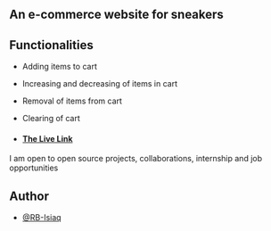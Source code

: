 ## An e-commerce website for sneakers

## Functionalities

- Adding items to cart

- Increasing and decreasing of items in cart

- Removal of items from cart

- Clearing of cart



- #### [The Live Link](https://sneakers-home.netlify.app/)



I am open to open source projects, collaborations, internship and job opportunities


## Author

- [@RB-Isiaq](https://twitter.com/RB_Isiaq)
